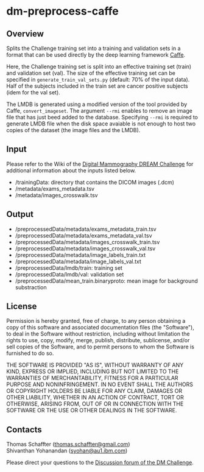 # dm-preprocess-caffe
## Overview
Splits the Challenge training set into a training and validation sets in a format that can be used directly by the deep learning framework [Caffe](http://caffe.berkeleyvision.org/).

Here, the Challenge training set is split into an effective training set (train) and validation set (val). The size of the effective training set can be specified in `generate_train_val_sets.py` (default: 70% of the input data). Half of the subjects included in the train set are cancer positive subjects (idem for the val set).

The LMDB is generated using a modified version of the tool provided by Caffe, `convert_imageset`. The argument `--rmi` enables to remove an image file that has just beed added to the database. Specifying `--rmi` is required to generate LMDB file when the disk space avaiable is not enough to host two copies of the dataset (the image files and the LMDB).

## Input
Please refer to the Wiki of the [Digital Mammography DREAM Challenge](https://www.synapse.org/#!Synapse:syn4224222) for additional information about the inputs listed below.

- /trainingData: directory that contains the DICOM images (.dcm)
- /metadata/exams\_metadata.tsv
- /metadata/images\_crosswalk.tsv

## Output
- /preprocessedData/metadata/exams_metadata_train.tsv
- /preprocessedData/metadata/exams_metadata_val.tsv
- /preprocessedData/metadata/images_crosswalk_train.tsv
- /preprocessedData/metadata/images_crosswalk_val.tsv
- /preprocessedData/metadata/image_labels_train.txt
- /preprocessedData/metadata/image_labels_val.txt
- /preprocessedData/lmdb/train: training set
- /preprocessedData/lmdb/val: validation set
- /preprocessedData/mean_train.binaryproto: mean image for background substraction

## License
Permission is hereby granted, free of charge, to any person obtaining a copy of this software and associated documentation files (the "Software"), to deal in the Software without restriction, including without limitation the rights to use, copy, modify, merge, publish, distribute, sublicense, and/or sell copies of the Software, and to permit persons to whom the Software is furnished to do so.

THE SOFTWARE IS PROVIDED "AS IS", WITHOUT WARRANTY OF ANY KIND, EXPRESS OR IMPLIED, INCLUDING BUT NOT LIMITED TO THE WARRANTIES OF MERCHANTABILITY, FITNESS FOR A PARTICULAR PURPOSE AND NONINFRINGEMENT. IN NO EVENT SHALL THE AUTHORS OR COPYRIGHT HOLDERS BE LIABLE FOR ANY CLAIM, DAMAGES OR OTHER LIABILITY, WHETHER IN AN ACTION OF CONTRACT, TORT OR OTHERWISE, ARISING FROM, OUT OF OR IN CONNECTION WITH THE SOFTWARE OR THE USE OR OTHER DEALINGS IN THE SOFTWARE.

## Contacts
Thomas Schaffter (thomas.schaffter@gmail.com)  
Shivanthan Yohanandan (syohan@au1.ibm.com)

Please direct your questions to the [Discussion forum of the DM Challenge](https://www.synapse.org/#!Synapse:syn4224222/discussion/default).
